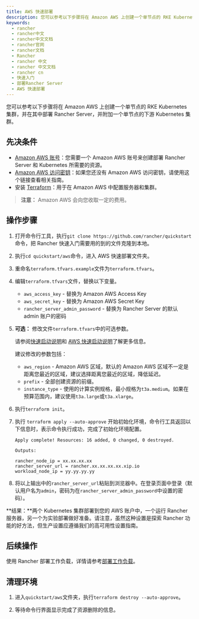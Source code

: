 ```yaml
---
title: AWS 快速部署
description: 您可以参考以下步骤将在 Amazon AWS 上创建一个单节点的 RKE Kubernetes 集群，并在其中部署 Rancher Server，并附加一个单节点的下游 Kubernetes 集群。
keywords:
  - rancher
  - rancher中文
  - rancher中文文档
  - rancher官网
  - rancher文档
  - Rancher
  - rancher 中文
  - rancher 中文文档
  - rancher cn
  - 快速入门
  - 部署Rancher Server
  - AWS 快速部署
---
```


您可以参考以下步骤将在 Amazon AWS 上创建一个单节点的 RKE Kubernetes 集群，并在其中部署 Rancher Server，并附加一个单节点的下游 Kubernetes 集群。

## 先决条件

- [Amazon AWS 账号](https://aws.amazon.com/account/)：您需要一个 Amazon AWS 账号来创建部署 Rancher Server 和 Kubernetes 所需要的资源。
- [Amazon AWS 访问密钥](https://docs.aws.amazon.com/general/latest/gr/managing-aws-access-keys.html)：如果您还没有 Amazon AWS 访问密钥，请使用这个链接查看相关指南。
- 安装 [Terraform](https://www.terraform.io/downloads.html)：用于在 Amazon AWS 中配置服务器和集群。

> **注意：**
> Amazon AWS 会向您收取一定的费用。

## 操作步骤

1. 打开命令行工具，执行`git clone https://github.com/rancher/quickstart`命令，把 Rancher 快速入门需要用的到的文件克隆到本地。

1. 执行`cd quickstart/aws`命令，进入 AWS 快速部署文件夹。

1. 重命名`terraform.tfvars.example`文件为`terraform.tfvars`。

1. 编辑`terraform.tfvars`文件，替换以下变量。

   - `aws_access_key` - 替换为 Amazon AWS Access Key
   - `aws_secret_key` - 替换为 Amazon AWS Secret Key
   - `rancher_server_admin_password` - 替换为 Rancher Server 的默认 admin 账户的密码

1. **可选：** 修改文件`terraform.tfvars`中的可选参数。

   请参阅[快速启动说明](https://github.com/rancher/quickstart)和 [AWS 快速启动说明](https://github.com/rancher/quickstart/tree/master/aws)了解更多信息。

   建议修改的参数包括：

   - `aws_region` - Amazon AWS 区域，默认的 Amazon AWS 区域不一定是距离您最近的区域，建议选择距离您最近的区域，降低延迟。
   - `prefix` - 全部创建资源的前缀。
   - `instance_type` - 使用的计算实例规格，最小规格为`t3a.medium`。如果在预算范围内，建议使用`t3a.large`或`t3a.xlarge`。

1. 执行`terraform init`。

1. 执行 `terraform apply --auto-approve` 开始初始化环境，命令行工具返回以下信息时，表示命令执行成功，完成了初始化环境配置。

   ```
   Apply complete! Resources: 16 added, 0 changed, 0 destroyed.

   Outputs:

   rancher_node_ip = xx.xx.xx.xx
   rancher_server_url = rancher.xx.xx.xx.xx.xip.io
   workload_node_ip = yy.yy.yy.yy
   ```

1. 将以上输出中的`rancher_server_url`粘贴到浏览器中。在登录页面中登录（默认用户名为`admin`，密码为在`rancher_server_admin_password`中设置的密码）。

**结果：**两个 Kubernetes 集群部署到您的 AWS 账户中，一个运行 Rancher 服务器，另一个为实验部署做好准备。请注意，虽然这种设置是探索 Rancher 功能的好方法，但生产设置应遵循我们的高可用性设置指南。

## 后续操作

使用 Rancher 部署工作负载，详情请参考[部署工作负载](/docs/rancher2.5/quick-start-guide/workload/_index)。

## 清理环境

1. 进入`quickstart/aws`文件夹，执行`terraform destroy --auto-approve`。

1. 等待命令行界面显示完成了资源删除的信息。
